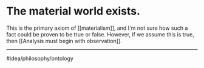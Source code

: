 # The material world exists.
This is the primary axiom of [[materialism]], and I'm not sure how such a fact could be proven to be true or false. However, if we assume this is true, then [[Analysis must begin with observation]]. 

---
#idea/philosophy/ontology
